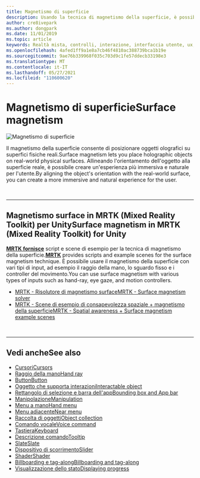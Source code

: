 ```yaml
---
title: Magnetismo di superficie
description: Usando la tecnica di magnetismo della superficie, è possibile posizionare un oggetto olografico su una superficie fisica reale.
author: cre8ivepark
ms.author: dongpark
ms.date: 11/01/2019
ms.topic: article
keywords: Realtà mista, controlli, interazione, interfaccia utente, ux, visore VR di realtà mista, visore VR di realtà mista windows, visore VR di realtà virtuale, HoloLens, MRTK, Mixed Reality Toolkit, magnetismo di superficie
ms.openlocfilehash: 4afed1ff9a1e8a7cb46f4810ac388739bca1b19e
ms.sourcegitcommit: 9ae76b339968f035c703d9c1fe57ddecb33198e3
ms.translationtype: MT
ms.contentlocale: it-IT
ms.lasthandoff: 05/27/2021
ms.locfileid: "110600620"
---
```

# <a name="surface-magnetism"></a><span data-ttu-id="0cf74-104">Magnetismo di superficie</span><span class="sxs-lookup"><span data-stu-id="0cf74-104">Surface magnetism</span></span>

![Magnetismo di superficie](images/MRTK_SurfaceMagnetism.gif)

<span data-ttu-id="0cf74-106">Il magnetismo della superficie consente di posizionare oggetti olografici su superfici fisiche reali.</span><span class="sxs-lookup"><span data-stu-id="0cf74-106">Surface magnetism lets you place holographic objects on real-world physical surfaces.</span></span> <span data-ttu-id="0cf74-107">Allineando l'orientamento dell'oggetto alla superficie reale, è possibile creare un'esperienza più immersiva e naturale per l'utente.</span><span class="sxs-lookup"><span data-stu-id="0cf74-107">By aligning the object's orientation with the real-world surface, you can create a more immersive and natural experience for the user.</span></span>

<br>

---

## <a name="surface-magnetism-in-mrtk-mixed-reality-toolkit-for-unity"></a><span data-ttu-id="0cf74-108">Magnetismo surface in MRTK (Mixed Reality Toolkit) per Unity</span><span class="sxs-lookup"><span data-stu-id="0cf74-108">Surface magnetism in MRTK (Mixed Reality Toolkit) for Unity</span></span>

<span data-ttu-id="0cf74-109">**[MRTK fornisce](https://github.com/Microsoft/MixedRealityToolkit-Unity)** script e scene di esempio per la tecnica di magnetismo della superficie.</span><span class="sxs-lookup"><span data-stu-id="0cf74-109">**[MRTK](https://github.com/Microsoft/MixedRealityToolkit-Unity)** provides scripts and example scenes for the surface magnetism technique.</span></span> <span data-ttu-id="0cf74-110">È possibile usare il magnetismo della superficie con vari tipi di input, ad esempio il raggio della mano, lo sguardo fisso e i controller del movimento.</span><span class="sxs-lookup"><span data-stu-id="0cf74-110">You can use surface magnetism with various types of inputs such as hand-ray, eye gaze, and motion controllers.</span></span>

* [<span data-ttu-id="0cf74-111">MRTK - Risolutore di magnetismo surface</span><span class="sxs-lookup"><span data-stu-id="0cf74-111">MRTK - Surface magnetism solver</span></span>](/windows/mixed-reality/mrtk-unity/features/ux-building-blocks/solvers/solver#surfacemagnetism)
* [<span data-ttu-id="0cf74-112">MRTK - Scene di esempio di consapevolezza spaziale + magnetismo della superficie</span><span class="sxs-lookup"><span data-stu-id="0cf74-112">MRTK - Spatial awareness + Surface magnetism example scenes</span></span>](https://github.com/microsoft/MixedRealityToolkit-Unity/blob/main/Assets/MRTK/Examples/Demos/Solvers/Scenes/SurfaceMagnetismSpatialAwarenessExample.unity)

<br>

---

## <a name="see-also"></a><span data-ttu-id="0cf74-113">Vedi anche</span><span class="sxs-lookup"><span data-stu-id="0cf74-113">See also</span></span>

* [<span data-ttu-id="0cf74-114">Cursori</span><span class="sxs-lookup"><span data-stu-id="0cf74-114">Cursors</span></span>](cursors.md)
* [<span data-ttu-id="0cf74-115">Raggio della mano</span><span class="sxs-lookup"><span data-stu-id="0cf74-115">Hand ray</span></span>](point-and-commit.md)
* [<span data-ttu-id="0cf74-116">Button</span><span class="sxs-lookup"><span data-stu-id="0cf74-116">Button</span></span>](button.md)
* [<span data-ttu-id="0cf74-117">Oggetto che supporta interazioni</span><span class="sxs-lookup"><span data-stu-id="0cf74-117">Interactable object</span></span>](interactable-object.md)
* [<span data-ttu-id="0cf74-118">Rettangolo di selezione e barra dell'app</span><span class="sxs-lookup"><span data-stu-id="0cf74-118">Bounding box and App bar</span></span>](app-bar-and-bounding-box.md)
* [<span data-ttu-id="0cf74-119">Manipolazione</span><span class="sxs-lookup"><span data-stu-id="0cf74-119">Manipulation</span></span>](direct-manipulation.md)
* [<span data-ttu-id="0cf74-120">Menu a mano</span><span class="sxs-lookup"><span data-stu-id="0cf74-120">Hand menu</span></span>](hand-menu.md)
* [<span data-ttu-id="0cf74-121">Menu adiacente</span><span class="sxs-lookup"><span data-stu-id="0cf74-121">Near menu</span></span>](near-menu.md)
* [<span data-ttu-id="0cf74-122">Raccolta di oggetti</span><span class="sxs-lookup"><span data-stu-id="0cf74-122">Object collection</span></span>](object-collection.md)
* [<span data-ttu-id="0cf74-123">Comando vocale</span><span class="sxs-lookup"><span data-stu-id="0cf74-123">Voice command</span></span>](voice-input.md)
* [<span data-ttu-id="0cf74-124">Tastiera</span><span class="sxs-lookup"><span data-stu-id="0cf74-124">Keyboard</span></span>](keyboard.md)
* [<span data-ttu-id="0cf74-125">Descrizione comando</span><span class="sxs-lookup"><span data-stu-id="0cf74-125">Tooltip</span></span>](tooltip.md)
* [<span data-ttu-id="0cf74-126">Slate</span><span class="sxs-lookup"><span data-stu-id="0cf74-126">Slate</span></span>](slate.md)
* [<span data-ttu-id="0cf74-127">Dispositivo di scorrimento</span><span class="sxs-lookup"><span data-stu-id="0cf74-127">Slider</span></span>](slider.md)
* [<span data-ttu-id="0cf74-128">Shader</span><span class="sxs-lookup"><span data-stu-id="0cf74-128">Shader</span></span>](shader.md)
* [<span data-ttu-id="0cf74-129">Billboarding e tag-along</span><span class="sxs-lookup"><span data-stu-id="0cf74-129">Billboarding and tag-along</span></span>](billboarding-and-tag-along.md)
* [<span data-ttu-id="0cf74-130">Visualizzazione dello stato</span><span class="sxs-lookup"><span data-stu-id="0cf74-130">Displaying progress</span></span>](progress.md)